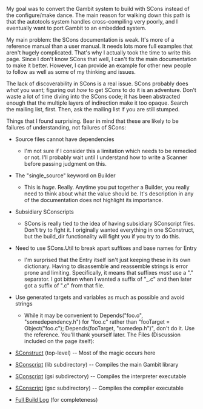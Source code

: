
My goal was to convert the Gambit system to build with SCons instead of the configure/make dance.  The main reason for walking down this path is that the autotools system handles cross-compiling very poorly, and I eventually want to port Gambit to an embedded system. 

My main problem: the SCons documentation is weak.  It's more of a reference manual than a user manual.  It needs lots more full examples that aren't hugely complicated.  That's why I actually took the time to write this page.  Since I don't know SCons that well, I can't fix the main documentation to make it better.  However, I can provide an example for other new people to follow as well as some of my thinking and issues. 

The lack of discoverability in SCons is a real issue.  SCons probably does *what* you want; figuring out *how* to get SCons to do it is an adventure.  Don't waste a lot of time diving into the SCons code; it has been abstracted enough that the multiple layers of indirection make it too opaque.  Search the mailing list, first.  Then, ask the mailing list if you are still stumped. 

Things that I found surprising.  Bear in mind that these are likely to be failures of understanding, not failures of SCons: 

* Source files cannot have dependencies 
   * I'm not sure if I consider this a limitation which needs to be remedied or not. I'll probably wait until I understand how to write a Scanner before passing judgment on this. 
* The "single_source" keyword on Builder 
   * This is *huge*.  Really.  Anytime you put together a Builder, you really need to think about what the value should be.  It's description in any of the documentation does not highlight its importance. 
* Subsidiary SConscripts 
   * SCons is really tied to the idea of having subsidiary SConscript files.  Don't try to fight it.  I originally wanted everything in one SConstruct, but the build_dir functionality will fight you if you try to do this. 
* Need to use SCons.Util to break apart suffixes and base names for Entry 
   * I'm surprised that the Entry itself isn't just keeping these in its own dictionary.  Having to disassemble and reassemble strings is error prone and limiting.  Specifically, it means that suffixes *must* use a "." separator.  I got bitten when I wanted a suffix of "_.c" and then later got a suffix of ".c" from that file. 
* Use generated targets and variables as much as possible and avoid strings 
   * While it may be convenient to Depends("foo.o", "somedependency.h") for "foo.c" rather than "fooTarget = Object("foo.c"); Depends(fooTarget, "somedep.h")", don't do it.  Use the reference.  You'll thank yourself later. 
The Files (Discussion included on the page itself): 

* [SConstruct](APLSConstruct01-top) (top-level) -- Most of the magic occurs here 
* [SConscript](APLSConscript01-lib) (lib subdirectory) -- Compiles the main Gambit library 
* [SConscript](APLSConscript01-gsi) (gsi subdirectory) -- Compiles the interpreter executable 
* [SConscript](APLSConscript01-gsc) (gsc subdirectory) -- Compiles the compiler executable 
* [Full Build Log](APLBuildLog01) (for completeness) 